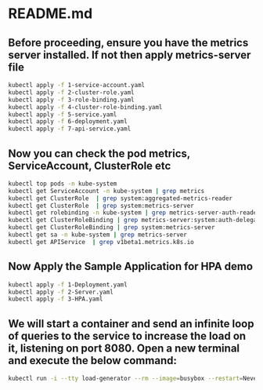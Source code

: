 # README.md

## Before proceeding, ensure you have the metrics server installed. If not then apply metrics-server file
```bash
kubectl apply -f 1-service-account.yaml
kubectl apply -f 2-cluster-role.yaml
kubectl apply -f 3-role-binding.yaml
kubectl apply -f 4-cluster-role-binding.yaml
kubectl apply -f 5-service.yaml
kubectl apply -f 6-deployment.yaml
kubectl apply -f 7-api-service.yaml
```

## Now you can check the pod metrics, ServiceAccount, ClusterRole etc
```bash
kubectl top pods -n kube-system
kubectl get ServiceAccount -n kube-system | grep metrics
kubectl get ClusterRole  | grep system:aggregated-metrics-reader
kubectl get ClusterRole  | grep system:metrics-server
kubectl get rolebinding -n kube-system | grep metrics-server-auth-reader
kubectl get ClusterRoleBinding | grep metrics-server:system:auth-delegator
kubectl get ClusterRoleBinding | grep system:metrics-server
kubectl get sa -n kube-system | grep metrics-server
kubectl get APIService  | grep v1beta1.metrics.k8s.io
```

## Now Apply the Sample Application for HPA demo
```bash
kubectl apply -f 1-Deployment.yaml
kubectl apply -f 2-Server.yaml
kubectl apply -f 3-HPA.yaml
```

## We will start a container and send an infinite loop of queries to the service to increase the load on it, listening on port 8080. Open a new terminal and execute the below command:
```bash
kubectl run -i --tty load-generator --rm --image=busybox --restart=Never -- /bin/sh -c "while sleep 0.01; do wget -q -O- hpa-demo-service:8080; done"
```